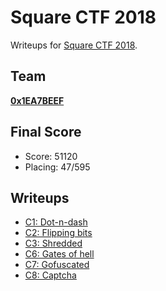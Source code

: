 # Square CTF 2018

Writeups for [Square CTF 2018](https://squarectf.com/2018/index.html).

## Team

[**0x1EA7BEEF**](https://ctftime.org/team/68513)

## Final Score

- Score: 51120
- Placing: 47/595

## Writeups

- [C1: Dot-n-dash](./c1)
- [C2: Flipping bits](./c2)
- [C3: Shredded](./c3)
- [C6: Gates of hell](./c6)
- [C7: Gofuscated](./c7)
- [C8: Captcha](./c8)
